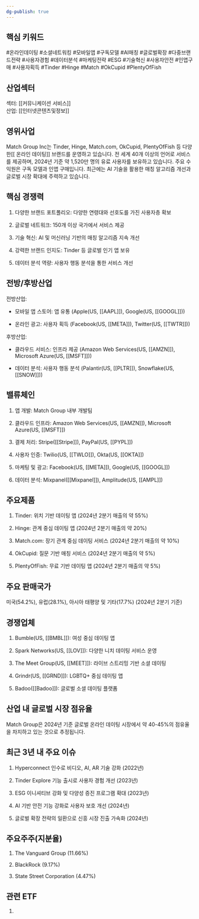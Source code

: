 ```yaml
---
dg-publish: true
---
```

## 핵심 키워드

#온라인데이팅 #소셜네트워킹 #모바일앱 #구독모델 #AI매칭 #글로벌확장 #다중브랜드전략 #사용자경험 #데이터분석 #마케팅전략 #ESG #기술혁신 #사용자안전 #인앱구매 #사용자획득 #Tinder #Hinge #Match #OkCupid #PlentyOfFish

## 산업섹터

섹터: [[커뮤니케이션 서비스]]  
산업: [[인터넷콘텐츠및정보]]

## 영위사업

Match Group Inc는 Tinder, Hinge, Match.com, OkCupid, PlentyOfFish 등 다양한[[ 온라인 데이팅]] 브랜드를 운영하고 있습니다. 전 세계 40개 이상의 언어로 서비스를 제공하며, 2024년 기준 약 1,520만 명의 유료 사용자를 보유하고 있습니다. 주요 수익원은 구독 모델과 인앱 구매입니다. 최근에는 AI 기술을 활용한 매칭 알고리즘 개선과 글로벌 시장 확대에 주력하고 있습니다.

## 핵심 경쟁력

1. 다양한 브랜드 포트폴리오: 다양한 연령대와 선호도를 가진 사용자층 확보
    
2. 글로벌 네트워크: 150개 이상 국가에서 서비스 제공
    
3. 기술 혁신: AI 및 머신러닝 기반의 매칭 알고리즘 지속 개선
    
4. 강력한 브랜드 인지도: Tinder 등 글로벌 인기 앱 보유
    
5. 데이터 분석 역량: 사용자 행동 분석을 통한 서비스 개선
    

## 전방/후방산업

전방산업:

- 모바일 앱 스토어: 앱 유통 (Apple(US, [[AAPL]]), Google(US, [[GOOGL]]))
    
- 온라인 광고: 사용자 획득 (Facebook(US, [[META]]), Twitter(US, [[TWTR]]))
    

후방산업:

- 클라우드 서비스: 인프라 제공 (Amazon Web Services(US, [[AMZN]]), Microsoft Azure(US, [[MSFT]]))
    
- 데이터 분석: 사용자 행동 분석 (Palantir(US, [[PLTR]]), Snowflake(US, [[SNOW]]))
    

## 밸류체인

1. 앱 개발: Match Group 내부 개발팀
    
2. 클라우드 인프라: Amazon Web Services(US, [[AMZN]]), Microsoft Azure(US, [[MSFT]])
    
3. 결제 처리: Stripe([[Stripe]]), PayPal(US, [[PYPL]])
    
4. 사용자 인증: Twilio(US, [[TWLO]]), Okta(US, [[OKTA]])
    
5. 마케팅 및 광고: Facebook(US, [[META]]), Google(US, [[GOOGL]])
    
6. 데이터 분석: Mixpanel([[Mixpanel]]), Amplitude(US, [[AMPL]])
    

## 주요제품

1. Tinder: 위치 기반 데이팅 앱 (2024년 2분기 매출의 약 55%)
    
2. Hinge: 관계 중심 데이팅 앱 (2024년 2분기 매출의 약 20%)
    
3. Match.com: 장기 관계 중심 데이팅 서비스 (2024년 2분기 매출의 약 10%)
    
4. OkCupid: 질문 기반 매칭 서비스 (2024년 2분기 매출의 약 5%)
    
5. PlentyOfFish: 무료 기반 데이팅 앱 (2024년 2분기 매출의 약 5%)
    

## 주요 판매국가

미국(54.2%), 유럽(28.1%), 아시아 태평양 및 기타(17.7%) (2024년 2분기 기준)

## 경쟁업체

1. Bumble(US, [[BMBL]]): 여성 중심 데이팅 앱
    
2. Spark Networks(US, [[LOV]]): 다양한 니치 데이팅 서비스 운영
    
3. The Meet Group(US, [[MEET]]): 라이브 스트리밍 기반 소셜 데이팅
    
4. Grindr(US, [[GRND]]): LGBTQ+ 중심 데이팅 앱
    
5. Badoo([[Badoo]]): 글로벌 소셜 데이팅 플랫폼
    

## 산업 내 글로벌 시장 점유율

Match Group은 2024년 기준 글로벌 온라인 데이팅 시장에서 약 40-45%의 점유율을 차지하고 있는 것으로 추정됩니다.

## 최근 3년 내 주요 이슈

1. Hyperconnect 인수로 비디오, AI, AR 기술 강화 (2022년)
    
2. Tinder Explore 기능 출시로 사용자 경험 개선 (2023년)
    
3. ESG 이니셔티브 강화 및 다양성 증진 프로그램 확대 (2023년)
    
4. AI 기반 안전 기능 강화로 사용자 보호 개선 (2024년)
    
5. 글로벌 확장 전략의 일환으로 신흥 시장 진출 가속화 (2024년)
    

## 주요주주(지분율)

1. The Vanguard Group (11.66%)
    
2. BlackRock (9.17%)
    
3. State Street Corporation (4.47%)
    

## 관련 ETF

1.